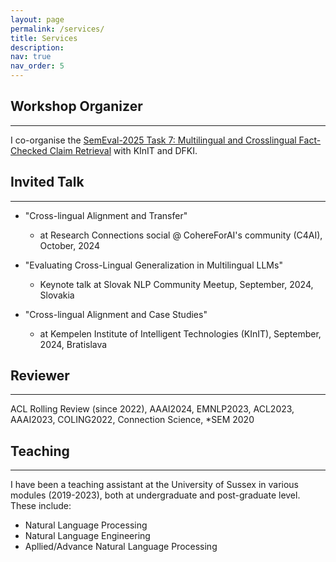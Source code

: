 ```yaml
---
layout: page
permalink: /services/
title: Services
description:
nav: true
nav_order: 5
---
```


## Workshop Organizer
***

I co-organise the [SemEval-2025 Task 7: Multilingual and Crosslingual Fact-Checked Claim Retrieval](https://disai.eu/semeval-2025/) with KInIT and DFKI. 

## Invited Talk
***

- "Cross-lingual Alignment and Transfer"
  - at Research Connections social @ CohereForAI's community (C4AI), October, 2024   

- "Evaluating Cross-Lingual Generalization in Multilingual LLMs"  
  - Keynote talk at Slovak NLP Community Meetup, September, 2024, Slovakia            

- "Cross-lingual Alignment and Case Studies" 
  - at Kempelen Institute of Intelligent Technologies (KInIT), September, 2024, Bratislava     
  
## Reviewer
***

ACL Rolling Review (since 2022), AAAI2024, EMNLP2023, ACL2023, AAAI2023, COLING2022, Connection Science, \*SEM 2020

## Teaching
***

I have been a teaching assistant at the University of Sussex in various modules (2019-2023), both at undergraduate and post-graduate level. These include:
- Natural Language Processing
- Natural Language Engineering
- Apllied/Advance Natural Language Processing


